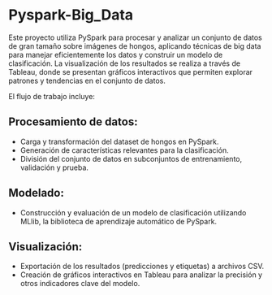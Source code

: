 # Pyspark-Big_Data
Este proyecto utiliza PySpark para procesar y analizar un conjunto de datos de gran tamaño sobre imágenes de hongos, aplicando técnicas de big data para manejar eficientemente los datos y construir un modelo de clasificación. La visualización de los resultados se realiza a través de Tableau, donde se presentan gráficos interactivos que permiten explorar patrones y tendencias en el conjunto de datos.

El flujo de trabajo incluye:

## Procesamiento de datos:

- Carga y transformación del dataset de hongos en PySpark.
- Generación de características relevantes para la clasificación.
- División del conjunto de datos en subconjuntos de entrenamiento, validación y prueba.

## Modelado:

- Construcción y evaluación de un modelo de clasificación utilizando MLlib, la biblioteca de aprendizaje automático de PySpark.

## Visualización:

- Exportación de los resultados (predicciones y etiquetas) a archivos CSV.
- Creación de gráficos interactivos en Tableau para analizar la precisión y otros indicadores clave del modelo.
